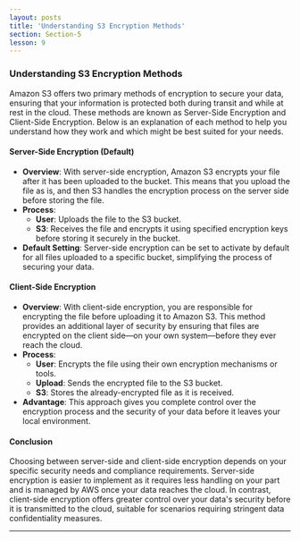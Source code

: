 ```yaml
---
layout: posts
title: 'Understanding S3 Encryption Methods'
section: Section-5
lesson: 9
---
```


### Understanding S3 Encryption Methods

Amazon S3 offers two primary methods of encryption to secure your data, ensuring that your information is protected both during transit and while at rest in the cloud. These methods are known as Server-Side Encryption and Client-Side Encryption. Below is an explanation of each method to help you understand how they work and which might be best suited for your needs.

<!-- pagebreak -->

#### Server-Side Encryption (Default)

- **Overview**: With server-side encryption, Amazon S3 encrypts your file after it has been uploaded to the bucket. This means that you upload the file as is, and then S3 handles the encryption process on the server side before storing the file.
- **Process**:
  - **User**: Uploads the file to the S3 bucket.
  - **S3**: Receives the file and encrypts it using specified encryption keys before storing it securely in the bucket.
- **Default Setting**: Server-side encryption can be set to activate by default for all files uploaded to a specific bucket, simplifying the process of securing your data.
<!-- pagebreak -->

#### Client-Side Encryption

- **Overview**: With client-side encryption, you are responsible for encrypting the file before uploading it to Amazon S3. This method provides an additional layer of security by ensuring that files are encrypted on the client side—on your own system—before they ever reach the cloud.
- **Process**:
  - **User**: Encrypts the file using their own encryption mechanisms or tools.
  - **Upload**: Sends the encrypted file to the S3 bucket.
  - **S3**: Stores the already-encrypted file as it is received.
- **Advantage**: This approach gives you complete control over the encryption process and the security of your data before it leaves your local environment.
<!-- pagebreak -->

#### Conclusion

Choosing between server-side and client-side encryption depends on your specific security needs and compliance requirements. Server-side encryption is easier to implement as it requires less handling on your part and is managed by AWS once your data reaches the cloud. In contrast, client-side encryption offers greater control over your data's security before it is transmitted to the cloud, suitable for scenarios requiring stringent data confidentiality measures.

---
